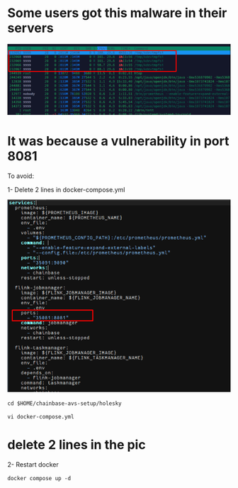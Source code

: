 # Some users got this malware in their servers

![alt text](image.png)

# It was because a vulnerability in port 8081

To avoid:



1- Delete 2 lines in docker-compose.yml

![alt text](image-1.png)

```
cd $HOME/chainbase-avs-setup/holesky
```
```
vi docker-compose.yml
```

# delete 2 lines in the pic

2- Restart docker
```
docker compose up -d
```
